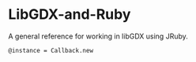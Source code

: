 LibGDX-and-Ruby
===============

A general reference for working in libGDX using JRuby.

    @instance = Callback.new
